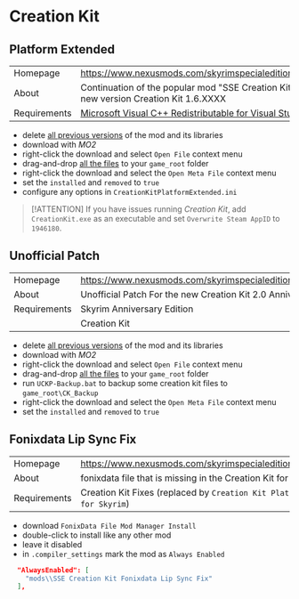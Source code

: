 # Creation Kit

## Platform Extended

| | |
| --- | --- |
| Homepage | <https://www.nexusmods.com/skyrimspecialedition/mods/71371> |
| About | Continuation of the popular mod "SSE Creation Kit Fixes" for the new version Creation Kit 1.6.XXXX |
| Requirements | [Microsoft Visual C++ Redistributable for Visual Studio 2022](https://aka.ms/vs/17/release/vc_redist.x64.exe) |

* delete [all previous versions](unmanaged_files.md#creation-kit-platform-extended-for-skyrim) of the mod and its libraries
* download with *MO2*
* right-click the download and select `Open File` context menu
* drag-and-drop [all the files](unmanaged_files.md#creation-kit-platform-extended-for-skyrim) to your `game_root` folder
* right-click the download and select the `Open Meta File` context menu
* set the `installed` and `removed` to `true`
* configure any options in `CreationKitPlatformExtended.ini`

> [!ATTENTION]
> If you have issues running *Creation Kit*, add `CreationKit.exe` as an executable and set `Overwrite Steam AppID` to `1946180`.

## Unofficial Patch

| | |
| --- | --- |
| Homepage | <https://www.nexusmods.com/skyrimspecialedition/mods/41195> |
| About | Unofficial Patch For the new Creation Kit 2.0 Anniversary Edition |
| Requirements | Skyrim Anniversary Edition |
| | Creation Kit |

* delete [all previous versions](unmanaged_files.md#unofficial-creation-kit-patch) of the mod and its libraries
* download with *MO2*
* right-click the download and select `Open File` context menu
* drag-and-drop [all the files](unmanaged_files.md#unofficial-creation-kit-patch) to your `game_root` folder
* run `UCKP-Backup.bat` to backup some creation kit files to `game_root\CK_Backup`
* right-click the download and select the `Open Meta File` context menu
* set the `installed` and `removed` to `true`

## Fonixdata Lip Sync Fix

| | |
| --- | --- |
| Homepage | <https://www.nexusmods.com/skyrimspecialedition/mods/40971> |
| About | fonixdata file that is missing in the Creation Kit for Skyrim SSE |
| Requirements | Creation Kit Fixes (replaced by `Creation Kit Platform Extended for Skyrim`) |

* download `FonixData File Mod Manager Install`
* double-click to install like any other mod
* leave it disabled
* in `.compiler_settings` mark the mod as `Always Enabled`

```json
  "AlwaysEnabled": [
    "mods\\SSE Creation Kit Fonixdata Lip Sync Fix"
  ],
```
